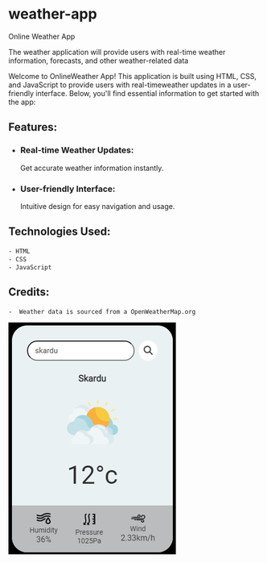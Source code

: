 # weather-app
Online Weather App

The weather application will provide users with real-time weather information, forecasts, and other weather-related data

Welcome to OnlineWeather App!
This application is built using HTML, CSS, and JavaScript to provide users with real-timeweather updates in a user-friendly interface.
Below, you'll find essential information to get started with the app:
## Features:
  -  ### Real-time Weather Updates:
        Get accurate weather information instantly.
  -  ### User-friendly Interface:
        Intuitive design for easy navigation and usage.
  ## Technologies Used:
    - HTML
    - CSS
    - JavaScript

  ## Credits:
    -  Weather data is sourced from a OpenWeatherMap.org


 <img src="Weather App.png" />
